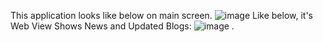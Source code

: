 This application looks like below on main screen.
![image](https://github.com/Singh-Harpreet-HS/Blogs-App/assets/81232763/8e817487-8792-4230-bf7e-033fff001d11)
Like below, it's Web View Shows News and Updated Blogs:
![image](https://github.com/Singh-Harpreet-HS/Blogs-App/assets/81232763/560adecb-73c5-413b-bb29-8efd91f7bbe1)
.
